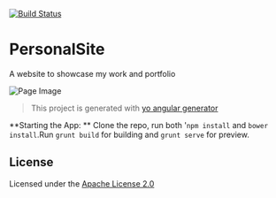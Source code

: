 [![Build Status](https://travis-ci.org/torch2424/PersonalSite.svg?branch=installTravis)](https://travis-ci.org/torch2424/PersonalSite)

# PersonalSite
A website to showcase my work and portfolio

![Page Image](https://files.aaronthedev.com/$/d37xm)


>  This project is generated with [yo angular generator](https://github.com/yeoman/generator-angular)

**Starting the App: **
Clone the repo, run both '`npm install` and `bower install`.Run `grunt build` for building and `grunt serve` for preview.



## License

Licensed under the [Apache License 2.0](http://choosealicense.com/licenses/apache-2.0/)
